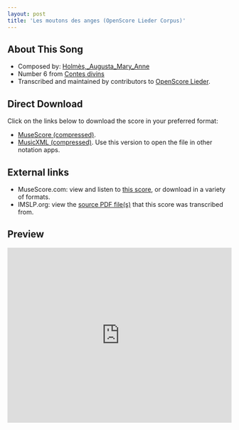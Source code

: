 ```yaml
---
layout: post
title: 'Les moutons des anges (OpenScore Lieder Corpus)'
---
```


## About This Song

- Composed by: [Holmès,_Augusta_Mary_Anne](https://fourscoreandmore.org/openscore/lieder/Holmès,_Augusta_Mary_Anne)
- Number 6 from [Contes divins](https://fourscoreandmore.org/openscore/lieder/Holmès,_Augusta_Mary_Anne/Contes_divins)
- Transcribed and maintained by contributors to [OpenScore Lieder].

[OpenScore Lieder]: https://musescore.com/openscore-lieder-corpus

## Direct Download

Click on the links below to download the score in your preferred format:
- [MuseScore (compressed)](https://github.com/openscore/lieder/blob/main/scores/Holmès,_Augusta_Mary_Anne/Contes_divins/6_Les_moutons_des_anges/lc5905808.mscz?raw=true).
- [MusicXML (compressed)](https://github.com/openscore/lieder/blob/main/scores/Holmès,_Augusta_Mary_Anne/Contes_divins/6_Les_moutons_des_anges/lc5905808.mxl?raw=true). Use this version to open the file in other notation apps.

## External links

- MuseScore.com: view and listen to [this score][MuseScore], or download in a variety of formats.
- IMSLP.org: view the [source PDF file(s)][IMSLP] that this score was transcribed from.

[MuseScore]: https://musescore.com/score/5905808
[IMSLP]: https://imslp.org/wiki/Special:ReverseLookup/588991

## Preview

<iframe width="100%" height="394" src="https://musescore.com/openscore-lieder-corpus/scores/5905808/embed" frameborder="0" allowfullscreen allow="autoplay; fullscreen"></iframe>
